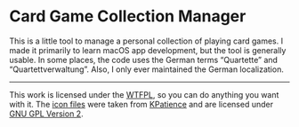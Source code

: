 Card Game Collection Manager
============================

This is a little tool to manage a personal collection of playing card games. I made it 
primarily to learn macOS app development, but the tool is generally usable. In some places, 
the code uses the German terms “Quartette” and “Quartettverwaltung”. Also, I only ever 
maintained the German localization.

___
This work is licensed under the [WTFPL](http://www.wtfpl.net/), so you can do anything you 
want with it.
The [icon files](https://github.com/mroi/card-game-collect/blob/swift/Media.xcassets/Quartetts.appiconset/) 
were taken from [KPatience](https://kde.org/applications/games/org.kde.kpat/) and are 
licensed under [GNU GPL Version 2](https://github.com/mroi/card-game-collect/blob/swift/appicon-license.txt).
